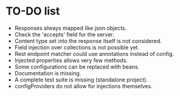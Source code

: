 # TO-DO list

- Responses always mapped like json objects.
- Check the 'accepts' field for the server.
- Content type set into the response itself is not considered.
- Field injection over collections is not possible yet.
- Rest endpoint matcher could use annotations instead of config.
- Injected properties allows very few methods.
- Some configurations can be replaced with beans.
- Documentation is missing.
- A complete test suite is missing (standalone project).
- configProviders do not allow for injections themselves.